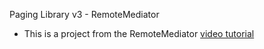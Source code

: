  Paging Library v3 - RemoteMediator

- This is a project from the RemoteMediator [video tutorial](https://youtu.be/fNhpob8QsVQ)
